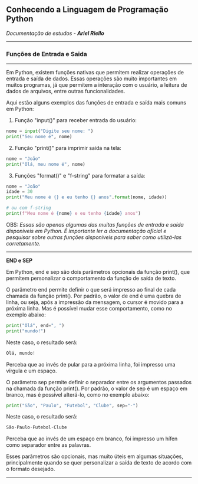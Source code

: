 ## Conhecendo a Linguagem de Programação Python

*Documentação de estudos - **Ariel Riello***

---

### **Funções de Entrada e Saida**

---

Em Python, existem funções nativas que permitem realizar operações de entrada e saída de dados. Essas operações são muito importantes em muitos programas, já que permitem a interação com o usuário, a leitura de dados de arquivos, entre outras funcionalidades.

Aqui estão alguns exemplos das funções de entrada e saída mais comuns em Python:

1. Função "input()" para receber entrada do usuário:

~~~Python
nome = input("Digite seu nome: ")
print("Seu nome é", nome)
~~~

2. Função "print()" para imprimir saída na tela:

~~~Python
nome = "João"
print("Olá, meu nome é", nome)
~~~

3. Funções "format()" e "f-string" para formatar a saída:

~~~Python
nome = "João"
idade = 30
print("Meu nome é {} e eu tenho {} anos".format(nome, idade))

# ou com f-string
print(f"Meu nome é {nome} e eu tenho {idade} anos")
~~~


OBS: *Essas são apenas algumas das muitas funções de entrada e saída disponíveis em Python. É importante ler a documentação oficial e pesquisar sobre outras funções disponíveis para saber como utilizá-las corretamente.*

---

**END e SEP**

Em Python, end e sep são dois parâmetros opcionais da função print(), que permitem personalizar o comportamento da função de saída de texto.

O parâmetro end permite definir o que será impresso ao final de cada chamada da função print(). Por padrão, o valor de end é uma quebra de linha, ou seja, após a impressão da mensagem, o cursor é movido para a próxima linha. Mas é possível mudar esse comportamento, como no exemplo abaixo:

~~~Python
print("Olá", end=", ")
print("mundo!")
~~~

Neste caso, o resultado será:

~~~Python
Olá, mundo!
~~~

Perceba que ao invés de pular para a próxima linha, foi impresso uma vírgula e um espaço.

O parâmetro sep permite definir o separador entre os argumentos passados na chamada da função print(). Por padrão, o valor de sep é um espaço em branco, mas é possível alterá-lo, como no exemplo abaixo:

~~~Python
print("São", "Paulo", "Futebol", "Clube", sep="-")
~~~

Neste caso, o resultado será:

~~~Python
São-Paulo-Futebol-Clube
~~~

Perceba que ao invés de um espaço em branco, foi impresso um hífen como separador entre as palavras.

Esses parâmetros são opcionais, mas muito úteis em algumas situações, principalmente quando se quer personalizar a saída de texto de acordo com o formato desejado.

---